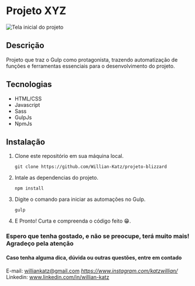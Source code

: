 # Projeto XYZ

![Tela inicial do projeto](assets/Projeto-Blizzard-Codeboost-redme)

## Descrição

Projeto que traz o Gulp como protagonista, trazendo automatização de funções e ferramentas essenciais para o desenvolvimento do projeto.

## Tecnologias

- HTML/CSS
- Javascript
- Sass
- GulpJs
- NpmJs

## Instalação

1. Clone este repositório em sua máquina local.
   ```shell
   git clone https://github.com/Willian-Katz/projeto-blizzard

1. Intale as dependencias do projeto.
   ```shell
   npm install

1. Digite o comando para iniciar as automações no Gulp.
   ```shell
   gulp

2. E Pronto! Curta e compreenda o código feito 😁.

### Espero que tenha gostado, e não se preocupe, terá muito mais! Agradeço pela atenção

#### Caso tenha alguma dica, dúvida ou outras questões, entre em contado

E-mail: williankatz@gmail.com
<i class="fab fa-instagram">https://www.instagram.com/katzwillian/</i>
Linkedin: www.linkedin.com/in/willian-katz

